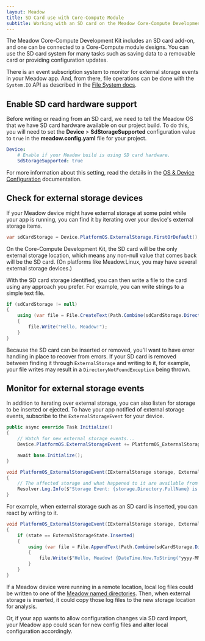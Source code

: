 ```yaml
---
layout: Meadow
title: SD Card use with Core-Compute Module
subtitle: Working with an SD card on the Meadow Core-Compute Development Kit
---
```


The Meadow Core-Compute Development Kit includes an SD card add-on, and one can be connected to a Core-Compute module designs. You can use the SD card system for many tasks such as saving data to a removable card or providing configuration updates.

There is an event subscription system to monitor for external storage events in your Meadow app. And, from there, file operations can be done with the `System.IO` API as described in the [File System docs](/Meadow/Meadow.OS/File_System/).

## Enable SD card hardware support

Before writing or reading from an SD card, we need to tell the Meadow OS that we have SD card hardware available on our project build. To do this, you will need to set the **Device** > **SdStorageSupported** configuration value to `true` in the **meadow.config.yaml** file for your project.

```yaml
Device:
    # Enable if your Meadow build is using SD card hardware.
    SdStorageSupported: true
```

For more information about this setting, read the details in the [OS & Device Configuration](/Meadow/Meadow.OS/Configuration/OS_Device_Configuration/) documentation.

## Check for external storage devices

If your Meadow device might have external storage at some point while your app is running, you can find it by iterating over your device's external storage items.

```csharp
var sdCardStorage = Device.PlatformOS.ExternalStorage.FirstOrDefault();
```

On the Core-Compute Development Kit, the SD card will be the only external storage location, which means any non-null value that comes back will be the SD card. (On platforms like Meadow.Linux, you may have several external storage devices.)

With the SD card storage identified, you can then write a file to the card using any approach you prefer. For example, you can write strings to a simple text file.

```csharp
if (sdCardStorage != null)
{
    using (var file = File.CreateText(Path.Combine(sdCardStorage.Directory.FullName, "hello_meadow.txt")))
    {
        file.Write("Hello, Meadow!");
    }
}
```

Because the SD card can be inserted or removed, you'll want to have error handling in place to recover from errors. If your SD card is removed between finding it through `ExternalStorage` and writing to it, for example, your file writes may result in a `DirectoryNotFoundException` being thrown.

## Monitor for external storage events

In addition to iterating over external storage, you can also listen for storage to be inserted or ejected. To have your app notified of external storage events, subscribe to the `ExternalStorageEvent` for your device.

```csharp
public async override Task Initialize()
{
    // Watch for new external storage events...
    Device.PlatformOS.ExternalStorageEvent += PlatformOS_ExternalStorageEvent;

    await base.Initialize();
}

void PlatformOS_ExternalStorageEvent(IExternalStorage storage, ExternalStorageState state)
{
    // The affected storage and what happened to it are available from the event arguments.
    Resolver.Log.Info($"Storage Event: {storage.Directory.FullName} is {state}");
}
```

For example, when external storage such as an SD card is inserted, you can react by writing to it.

```csharp
void PlatformOS_ExternalStorageEvent(IExternalStorage storage, ExternalStorageState state)
{
    if (state == ExternalStorageState.Inserted)
    {
        using (var file = File.AppendText(Path.Combine(sdCardStorage.Directory.FullName, "hello_meadow.txt")))
        {
            file.Write($"Hello, Meadow! {DateTime.Now.ToString("yyyy-MM-dd")}");
        }
    }
}
```

If a Meadow device were running in a remote location, local log files could be written to one of the [Meadow named directories](/Meadow/Meadow.OS/File_System/). Then, when external storage is inserted, it could copy those log files to the new storage location for analysis.

Or, if your app wants to allow configuration changes via SD card import, your Meadow app could scan for new config files and alter local configuration accordingly.
